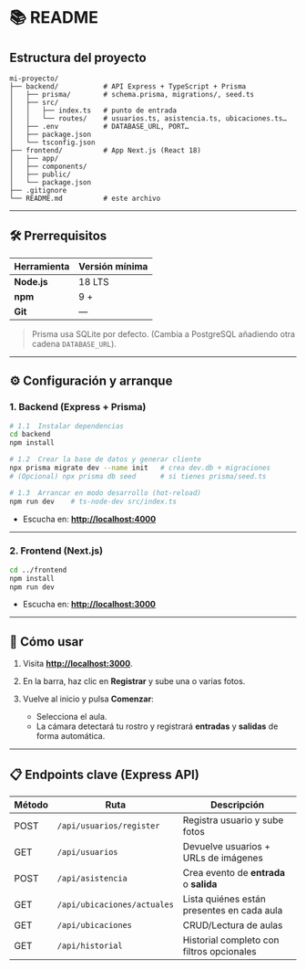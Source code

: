 # 📚 README
## Estructura del proyecto

```text
mi-proyecto/
├── backend/           # API Express + TypeScript + Prisma
│   ├── prisma/        # schema.prisma, migrations/, seed.ts
│   ├── src/
│   │   ├── index.ts   # punto de entrada
│   │   └── routes/    # usuarios.ts, asistencia.ts, ubicaciones.ts…
│   ├── .env           # DATABASE_URL, PORT…
│   ├── package.json
│   └── tsconfig.json
├── frontend/          # App Next.js (React 18)
│   ├── app/
│   ├── components/
│   ├── public/
│   └── package.json
├── .gitignore
└── README.md          # este archivo
````

---

## 🛠 Prerrequisitos

| Herramienta | Versión mínima |
| ----------- | -------------- |
| **Node.js** | 18 LTS         |
| **npm**     | 9 +            |
| **Git**     | —              |

>Prisma usa SQLite por defecto. (Cambia a PostgreSQL añadiendo otra cadena `DATABASE_URL`).

---

## ⚙️ Configuración y arranque

### 1. Backend (Express + Prisma)

```bash
# 1.1  Instalar dependencias
cd backend
npm install

# 1.2  Crear la base de datos y generar cliente
npx prisma migrate dev --name init   # crea dev.db + migraciones
# (Opcional) npx prisma db seed      # si tienes prisma/seed.ts

# 1.3  Arrancar en modo desarrollo (hot-reload)
npm run dev    # ts-node-dev src/index.ts
```

* Escucha en: **[http://localhost:4000](http://localhost:4000)**

---

### 2. Frontend (Next.js)

```bash
cd ../frontend
npm install
npm run dev
```

* Escucha en: **[http://localhost:3000](http://localhost:3000)**

---

## 🚀 Cómo usar

1. Visita **[http://localhost:3000](http://localhost:3000)**.
2. En la barra, haz clic en **Registrar** y sube una o varias fotos.
3. Vuelve al inicio y pulsa **Comenzar**:

   * Selecciona el aula.
   * La cámara detectará tu rostro y registrará **entradas** y **salidas** de forma automática.

---

## 📋 Endpoints clave (Express API)

| Método | Ruta                        | Descripción                                |
| ------ | --------------------------- | ------------------------------------------ |
| POST   | `/api/usuarios/register`    | Registra usuario y sube fotos              |
| GET    | `/api/usuarios`             | Devuelve usuarios + URLs de imágenes       |
| POST   | `/api/asistencia`           | Crea evento de **entrada** o **salida**    |
| GET    | `/api/ubicaciones/actuales` | Lista quiénes están presentes en cada aula |
| GET    | `/api/ubicaciones`          | CRUD/Lectura de aulas                      |
| GET    | `/api/historial`            | Historial completo con filtros opcionales  |
